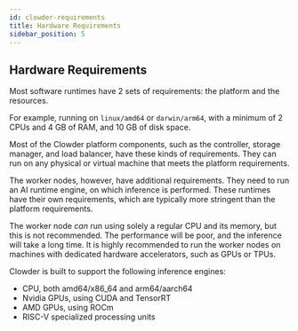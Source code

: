 ```yaml
---
id: clowder-requirements
title: Hardware Requirements
sidebar_position: 5
---
```


## Hardware Requirements

Most software runtimes have 2 sets of requirements: the platform and the resources.

For example, running on `linux/amd64` or `darwin/arm64`, with a minimum of 2 CPUs and 4 GB of RAM, and 10 GB of disk space.

Most of the Clowder platform components, such as the controller, storage manager, and load balancer, have these kinds of requirements. They can run on any physical or virtual machine that meets the platform requirements.

The worker nodes, however, have additional requirements. They need to run an AI runtime engine, on which inference is performed. These runtimes have their own requirements, which are typically more stringent than the platform requirements.

The worker node _can_ run using solely a regular CPU and its memory, but this is not recommended. The performance will be poor, and the inference will take a long time. It is highly recommended to run the worker nodes on machines with dedicated hardware accelerators, such as GPUs or TPUs.

Clowder is built to support the following inference engines:

* CPU, both amd64/x86_64 and arm64/aarch64
* Nvidia GPUs, using CUDA and TensorRT
* AMD GPUs, using ROCm
* RISC-V specialized processing units
